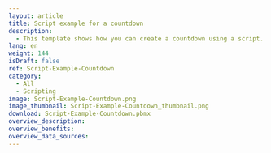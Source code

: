 ```yaml
---
layout: article
title: Script example for a countdown
description: 
  - This template shows how you can create a countdown using a script.
lang: en
weight: 144
isDraft: false
ref: Script-Example-Countdown
category:
  - All
  - Scripting
image: Script-Example-Countdown.png
image_thumbnail: Script-Example-Countdown_thumbnail.png
download: Script-Example-Countdown.pbmx
overview_description:
overview_benefits:
overview_data_sources:
---
```

